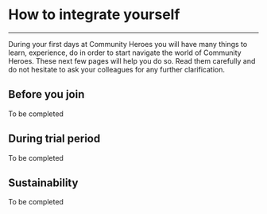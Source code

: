# How to integrate yourself
-----------------------------------------------------------------------------

During your first days at Community Heroes you will have many things to learn, experience, do in order to start navigate the world of Community Heroes. These next few pages will help you do so. Read them carefully and do not hesitate to ask your colleagues for any further clarification.

## Before you join
To be completed

## During trial period
To be completed

## Sustainability
To be completed